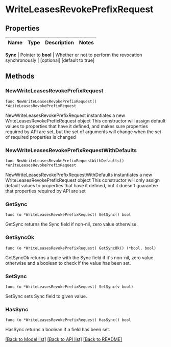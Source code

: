 # WriteLeasesRevokePrefixRequest


## Properties

Name | Type | Description | Notes
------------ | ------------- | ------------- | -------------


**Sync** | Pointer to **bool** | Whether or not to perform the revocation synchronously | [optional] [default to true]



## Methods


### NewWriteLeasesRevokePrefixRequest

`func NewWriteLeasesRevokePrefixRequest() *WriteLeasesRevokePrefixRequest`

NewWriteLeasesRevokePrefixRequest instantiates a new WriteLeasesRevokePrefixRequest object
This constructor will assign default values to properties that have it defined,
and makes sure properties required by API are set, but the set of arguments
will change when the set of required properties is changed

### NewWriteLeasesRevokePrefixRequestWithDefaults

`func NewWriteLeasesRevokePrefixRequestWithDefaults() *WriteLeasesRevokePrefixRequest`

NewWriteLeasesRevokePrefixRequestWithDefaults instantiates a new WriteLeasesRevokePrefixRequest object
This constructor will only assign default values to properties that have it defined,
but it doesn't guarantee that properties required by API are set


### GetSync

`func (o *WriteLeasesRevokePrefixRequest) GetSync() bool`

GetSync returns the Sync field if non-nil, zero value otherwise.

### GetSyncOk

`func (o *WriteLeasesRevokePrefixRequest) GetSyncOk() (*bool, bool)`

GetSyncOk returns a tuple with the Sync field if it's non-nil, zero value otherwise
and a boolean to check if the value has been set.

### SetSync

`func (o *WriteLeasesRevokePrefixRequest) SetSync(v bool)`

SetSync sets Sync field to given value.


### HasSync

`func (o *WriteLeasesRevokePrefixRequest) HasSync() bool`

HasSync returns a boolean if a field has been set.









[[Back to Model list]](../README.md#documentation-for-models) [[Back to API list]](../README.md#documentation-for-api-endpoints) [[Back to README]](../README.md)


